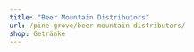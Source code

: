 ```yaml
---
title: "Beer Mountain Distributors"
url: /pine-grove/beer-mountain-distributors/
shop: Getränke
---
```

